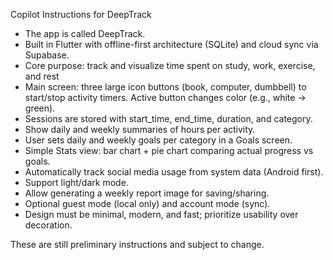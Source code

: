 Copilot Instructions for DeepTrack

- The app is called DeepTrack.
- Built in Flutter with offline-first architecture (SQLite) and cloud sync via Supabase.
- Core purpose: track and visualize time spent on study, work, exercise, and rest
- Main screen: three large icon buttons (book, computer, dumbbell) to start/stop activity timers. Active button changes color (e.g., white → green).
- Sessions are stored with start_time, end_time, duration, and category.
- Show daily and weekly summaries of hours per activity.
- User sets daily and weekly goals per category in a Goals screen.
- Simple Stats view: bar chart + pie chart comparing actual progress vs goals.
- Automatically track social media usage from system data (Android first).
- Support light/dark mode.
- Allow generating a weekly report image for saving/sharing.
- Optional guest mode (local only) and account mode (sync).
- Design must be minimal, modern, and fast; prioritize usability over decoration.

These are still preliminary instructions and subject to change.
